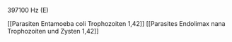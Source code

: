 397100 Hz (E)

[[Parasiten Entamoeba coli Trophozoiten 1,42]]
[[Parasites Endolimax nana Trophozoiten und Zysten 1,42]]